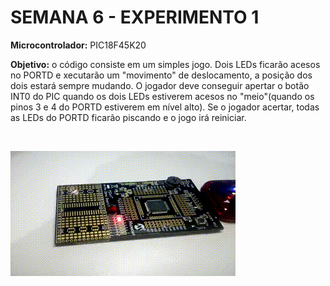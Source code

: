 # SEMANA 6 - EXPERIMENTO 1

**Microcontrolador:** PIC18F45K20

**Objetivo:** o código consiste em um simples jogo. Dois LEDs ficarão acesos no PORTD e xecutarão um "movimento" de deslocamento, a posição dos dois estará sempre mudando. O jogador deve conseguir apertar o botão INT0 do PIC quando os dois LEDs estiverem acesos no "meio"(quando os pinos 3 e 4 do PORTD estiverem em nível alto). Se o jogador acertar, todas as LEDs do PORTD ficarão piscando e o jogo irá reiniciar.

<br/>

![Experimento](https://github.com/rodrigoCodDev/IMD-SMC/blob/main/midias/Semana%206/experimento1.gif)